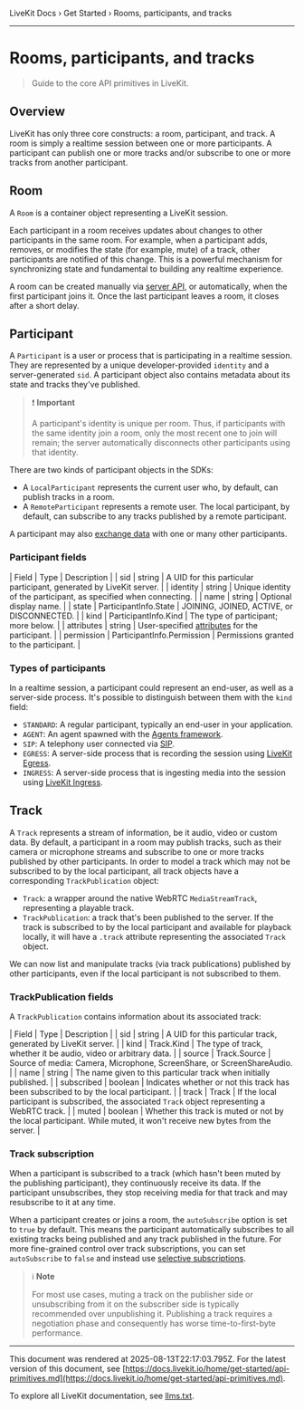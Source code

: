 LiveKit Docs › Get Started › Rooms, participants, and tracks

---

# Rooms, participants, and tracks

> Guide to the core API primitives in LiveKit.

## Overview

LiveKit has only three core constructs: a room, participant, and track. A room is simply a realtime session between one or more participants. A participant can publish one or more tracks and/or subscribe to one or more tracks from another participant.

## Room

A `Room` is a container object representing a LiveKit session.

Each participant in a room receives updates about changes to other participants in the same room. For example, when a participant adds, removes, or modifies the state (for example, mute) of a track, other participants are notified of this change. This is a powerful mechanism for synchronizing state and fundamental to building any realtime experience.

A room can be created manually via [server API](https://docs.livekit.io/home/server/managing-rooms.md#create-a-room), or automatically, when the first participant joins it. Once the last participant leaves a room, it closes after a short delay.

## Participant

A `Participant` is a user or process that is participating in a realtime session. They are represented by a unique developer-provided `identity` and a server-generated `sid`. A participant object also contains metadata about its state and tracks they've published.

> ❗ **Important**
> 
> A participant's identity is unique per room. Thus, if participants with the same identity join a room, only the most recent one to join will remain; the server automatically disconnects other participants using that identity.

There are two kinds of participant objects in the SDKs:

- A `LocalParticipant` represents the current user who, by default, can publish tracks in a room.
- A `RemoteParticipant` represents a remote user. The local participant, by default, can subscribe to any tracks published by a remote participant.

A participant may also [exchange data](https://docs.livekit.io/home/client/data.md) with one or many other participants.

### Participant fields

| Field | Type | Description |
| sid | string | A UID for this particular participant, generated by LiveKit server. |
| identity | string | Unique identity of the participant, as specified when connecting. |
| name | string | Optional display name. |
| state | ParticipantInfo.State | JOINING, JOINED, ACTIVE, or DISCONNECTED. |
| kind | ParticipantInfo.Kind | The type of participant; more below. |
| attributes | string | User-specified [attributes](https://docs.livekit.io/home/client/data.md) for the participant. |
| permission | ParticipantInfo.Permission | Permissions granted to the participant. |

### Types of participants

In a realtime session, a participant could represent an end-user, as well as a server-side process. It's possible to distinguish between them with the `kind` field:

- `STANDARD`: A regular participant, typically an end-user in your application.
- `AGENT`: An agent spawned with the [Agents framework](https://docs.livekit.io/agents.md).
- `SIP`: A telephony user connected via [SIP](https://docs.livekit.io/sip.md).
- `EGRESS`: A server-side process that is recording the session using [LiveKit Egress](https://docs.livekit.io/home/egress/overview.md).
- `INGRESS`: A server-side process that is ingesting media into the session using [LiveKit Ingress](https://docs.livekit.io/home/ingress/overview.md).

## Track

A `Track` represents a stream of information, be it audio, video or custom data. By default, a participant in a room may publish tracks, such as their camera or microphone streams and subscribe to one or more tracks published by other participants. In order to model a track which may not be subscribed to by the local participant, all track objects have a corresponding `TrackPublication` object:

- `Track`: a wrapper around the native WebRTC `MediaStreamTrack`, representing a playable track.
- `TrackPublication`: a track that's been published to the server. If the track is subscribed to by the local participant and available for playback locally, it will have a `.track` attribute representing the associated `Track` object.

We can now list and manipulate tracks (via track publications) published by other participants, even if the local participant is not subscribed to them.

### TrackPublication fields

A `TrackPublication` contains information about its associated track:

| Field | Type | Description |
| sid | string | A UID for this particular track, generated by LiveKit server. |
| kind | Track.Kind | The type of track, whether it be audio, video or arbitrary data. |
| source | Track.Source | Source of media: Camera, Microphone, ScreenShare, or ScreenShareAudio. |
| name | string | The name given to this particular track when initially published. |
| subscribed | boolean | Indicates whether or not this track has been subscribed to by the local participant. |
| track | Track | If the local participant is subscribed, the associated `Track` object representing a WebRTC track. |
| muted | boolean | Whether this track is muted or not by the local participant. While muted, it won't receive new bytes from the server. |

### Track subscription

When a participant is subscribed to a track (which hasn't been muted by the publishing participant), they continuously receive its data. If the participant unsubscribes, they stop receiving media for that track and may resubscribe to it at any time.

When a participant creates or joins a room, the `autoSubscribe` option is set to `true` by default. This means the participant automatically subscribes to all existing tracks being published and any track published in the future. For more fine-grained control over track subscriptions, you can set `autoSubscribe` to `false` and instead use [selective subscriptions](https://docs.livekit.io/home/client/receive.md#selective-subscription).

> ℹ️ **Note**
> 
> For most use cases, muting a track on the publisher side or unsubscribing from it on the subscriber side is typically recommended over unpublishing it. Publishing a track requires a negotiation phase and consequently has worse time-to-first-byte performance.

---

This document was rendered at 2025-08-13T22:17:03.795Z.
For the latest version of this document, see [https://docs.livekit.io/home/get-started/api-primitives.md](https://docs.livekit.io/home/get-started/api-primitives.md).

To explore all LiveKit documentation, see [llms.txt](https://docs.livekit.io/llms.txt).